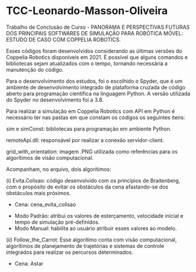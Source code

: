 # TCC-Leonardo-Masson-Oliveira
Trabalho de Conclusão de Curso - PANORAMA E PERSPECTIVAS FUTURAS DOS PRINCIPAIS SOFTWARES DE SIMULAÇÃO PARA ROBÓTICA MÓVEL: ESTUDO DE CASO COM COPPELIA ROBOTICS.

Esses códigos foram desenvolvidos considerando as últimas versões do Coppelia Robotics disponíveis em 2021. É possível que alguns comandos e bibliotecas sejam atualizados com o tempo, tornando necessária a manutenção do código.

Para o desenvolvimento dos estudos, foi o escolhido o Spyder, que é um ambiente de desenvolvimento integrado de plataforma cruzada de código aberto para programação científica na linguagem Python. A versão utilizada do Spyder no desenvolvimento foi a 3.8.

Para realizar a simulação em Coppelia Robotics com API em Python é necessário ter nas pastas em que constam os códigos os seguintes itens:

sim e simConst: bibliotecas para programação em ambiente Python.

remoteApi.dll: responsável por realizar a conexão servidor-client.

grid_with_orientation: imagem .PNG utilizada como referências para os algorítimos de visão computacional.

Acompanham, no arquivo, dois algorítimos:

(i) Evita.Colisao: código desenvolvido com os princípios de Braitenberg, com o propósito de evitar os obstáculos da cena afastando-se dos obstáculos mais próximos.
* Cena: cena_evita_colisao
- Modo Padrão: atribui os valores de esterçamento, velocidade inicial e tempo de simulação pré-definidos.
- Modo Manual: habilita ao usuário atribuir esses valores ao modelo.

(ii) Follow_the_Carrot: Esse algorítimo conta com visão computacional, algorítimos de planejamento de trajetórias e sistemas de controle  integrados para realizar os percursos determinados.
* Cena: Astar
